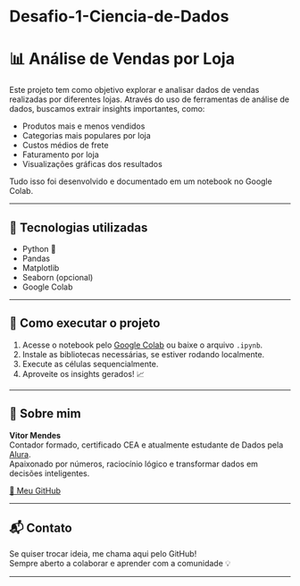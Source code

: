 # Desafio-1-Ciencia-de-Dados

# 📊 Análise de Vendas por Loja

Este projeto tem como objetivo explorar e analisar dados de vendas realizadas por diferentes lojas. Através do uso de ferramentas de análise de dados, buscamos extrair insights importantes, como:

- Produtos mais e menos vendidos
- Categorias mais populares por loja
- Custos médios de frete
- Faturamento por loja
- Visualizações gráficas dos resultados

Tudo isso foi desenvolvido e documentado em um notebook no Google Colab.

---

## 🚀 Tecnologias utilizadas

- Python 🐍
- Pandas
- Matplotlib
- Seaborn (opcional)
- Google Colab

---

## 🧠 Como executar o projeto

1. Acesse o notebook pelo [Google Colab](https://colab.research.google.com/) ou baixe o arquivo `.ipynb`.
2. Instale as bibliotecas necessárias, se estiver rodando localmente.
3. Execute as células sequencialmente.
4. Aproveite os insights gerados! 📈

---

## 👤 Sobre mim

**Vitor Mendes**  
Contador formado, certificado CEA e atualmente estudante de Dados pela [Alura](https://www.alura.com.br).  
Apaixonado por números, raciocínio lógico e transformar dados em decisões inteligentes.

[🔗 Meu GitHub](https://github.com/vitormendesvr) 

---

## 📬 Contato

Se quiser trocar ideia, me chama aqui pelo GitHub!  
Sempre aberto a colaborar e aprender com a comunidade 💡

---

